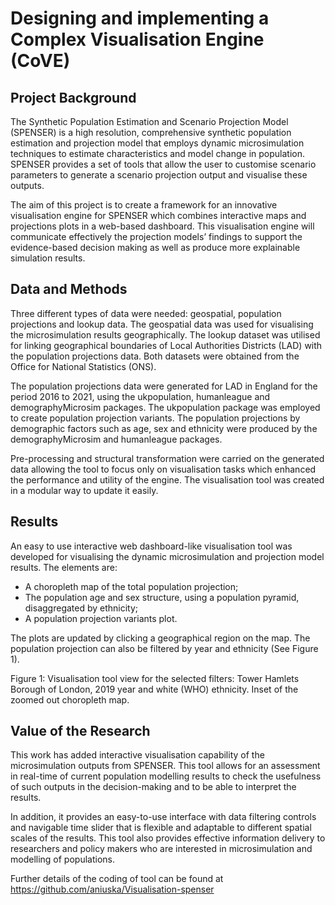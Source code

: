 # Designing and implementing a Complex Visualisation Engine (CoVE)

## Project Background

The Synthetic Population Estimation and Scenario Projection Model (SPENSER) is a high resolution, comprehensive synthetic population 
estimation and projection model that employs dynamic microsimulation techniques to estimate characteristics and model change in 
population. SPENSER provides a set of tools that allow the user to customise scenario parameters to generate a scenario projection 
output and visualise these outputs.

The aim of this project is to create a framework for an innovative visualisation engine for SPENSER which combines interactive maps and 
projections plots in a web-based dashboard. This visualisation engine will communicate effectively the projection models’ findings to 
support the evidence-based decision making as well as produce more explainable simulation results.

## Data and Methods

Three different types of data were needed: geospatial, population projections and lookup data. The geospatial data was used for 
visualising the microsimulation results geographically. The lookup dataset was utilised for linking geographical boundaries of Local 
Authorities Districts (LAD) with the population projections data. Both datasets were obtained from the Office for National Statistics 
(ONS).

The population projections data were generated for LAD in England for the period 2016 to 2021, using the ukpopulation, humanleague and 
demographyMicrosim packages. The ukpopulation package was employed to create population projection variants. The population projections 
by demographic factors such as age, sex and ethnicity were produced by the demographyMicrosim and humanleague packages. 

Pre-processing and structural transformation were carried on the generated data allowing the tool to focus only on visualisation tasks 
which enhanced the performance and utility of the engine. The visualisation tool was created in a modular way to update it easily.

## Results

An easy to use interactive web dashboard-like visualisation tool was developed for visualising the dynamic microsimulation and 
projection model results. The elements are:
*	A choropleth map of the total population projection;
*	The population age and sex structure, using a population pyramid, disaggregated by ethnicity; 
*	A population projection variants plot. 

The plots are updated by clicking a geographical region on the map. The population projection can also be filtered by year and 
ethnicity (See Figure 1).


Figure 1:  Visualisation tool view for the selected filters: Tower Hamlets Borough of London, 2019 year and white (WHO) ethnicity. 
Inset of the zoomed out choropleth map.

## Value of the Research

This work has added interactive visualisation capability of the microsimulation outputs from SPENSER. This tool allows for an 
assessment in real-time of current population modelling results to check the usefulness of such outputs in the decision-making and to 
be able to interpret the results.

In addition, it provides an easy-to-use interface with data filtering controls and navigable time slider that is flexible and adaptable 
to different spatial scales of the results. This tool also provides effective information delivery to researchers and policy makers who 
are interested in microsimulation and modelling of populations.

Further details of the coding of tool can be found at https://github.com/aniuska/Visualisation-spenser
